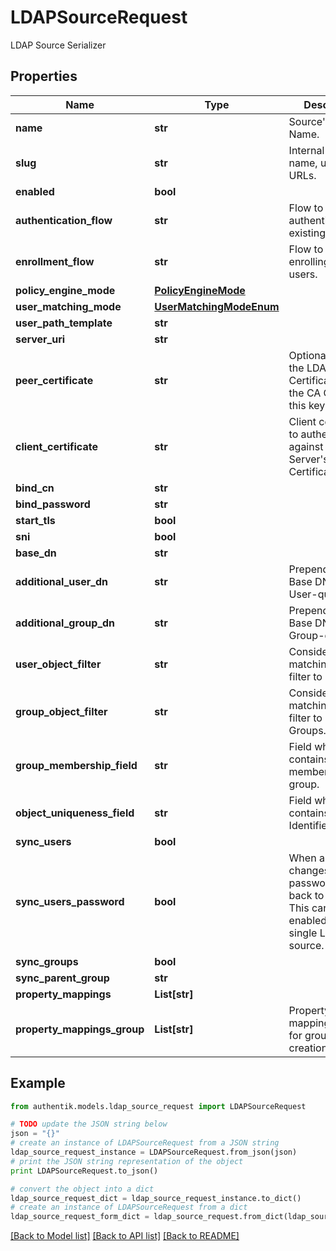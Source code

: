 # LDAPSourceRequest

LDAP Source Serializer

## Properties
Name | Type | Description | Notes
------------ | ------------- | ------------- | -------------
**name** | **str** | Source&#39;s display Name. | 
**slug** | **str** | Internal source name, used in URLs. | 
**enabled** | **bool** |  | [optional] 
**authentication_flow** | **str** | Flow to use when authenticating existing users. | [optional] 
**enrollment_flow** | **str** | Flow to use when enrolling new users. | [optional] 
**policy_engine_mode** | [**PolicyEngineMode**](PolicyEngineMode.md) |  | [optional] 
**user_matching_mode** | [**UserMatchingModeEnum**](UserMatchingModeEnum.md) |  | [optional] 
**user_path_template** | **str** |  | [optional] 
**server_uri** | **str** |  | 
**peer_certificate** | **str** | Optionally verify the LDAP Server&#39;s Certificate against the CA Chain in this keypair. | [optional] 
**client_certificate** | **str** | Client certificate to authenticate against the LDAP Server&#39;s Certificate. | [optional] 
**bind_cn** | **str** |  | [optional] 
**bind_password** | **str** |  | [optional] 
**start_tls** | **bool** |  | [optional] 
**sni** | **bool** |  | [optional] 
**base_dn** | **str** |  | 
**additional_user_dn** | **str** | Prepended to Base DN for User-queries. | [optional] 
**additional_group_dn** | **str** | Prepended to Base DN for Group-queries. | [optional] 
**user_object_filter** | **str** | Consider Objects matching this filter to be Users. | [optional] 
**group_object_filter** | **str** | Consider Objects matching this filter to be Groups. | [optional] 
**group_membership_field** | **str** | Field which contains members of a group. | [optional] 
**object_uniqueness_field** | **str** | Field which contains a unique Identifier. | [optional] 
**sync_users** | **bool** |  | [optional] 
**sync_users_password** | **bool** | When a user changes their password, sync it back to LDAP. This can only be enabled on a single LDAP source. | [optional] 
**sync_groups** | **bool** |  | [optional] 
**sync_parent_group** | **str** |  | [optional] 
**property_mappings** | **List[str]** |  | [optional] 
**property_mappings_group** | **List[str]** | Property mappings used for group creation/updating. | [optional] 

## Example

```python
from authentik.models.ldap_source_request import LDAPSourceRequest

# TODO update the JSON string below
json = "{}"
# create an instance of LDAPSourceRequest from a JSON string
ldap_source_request_instance = LDAPSourceRequest.from_json(json)
# print the JSON string representation of the object
print LDAPSourceRequest.to_json()

# convert the object into a dict
ldap_source_request_dict = ldap_source_request_instance.to_dict()
# create an instance of LDAPSourceRequest from a dict
ldap_source_request_form_dict = ldap_source_request.from_dict(ldap_source_request_dict)
```
[[Back to Model list]](../README.md#documentation-for-models) [[Back to API list]](../README.md#documentation-for-api-endpoints) [[Back to README]](../README.md)


